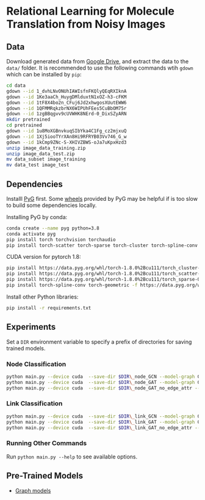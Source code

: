 # Relational Learning for Molecule Translation from Noisy Images

## Data

Download generated data from [Google Drive](https://drive.google.com/drive/folders/1Rykr7ZxcArQ7mIdV4WGeAdnAGS25g1b-?usp=sharing), and extract the data to the `data/` folder.
It is recommended to use the following commands wtih `gdown` which can be installed by `pip`:
```bash
cd data
gdown --id 1_dvhLNvONUhIAWIsfnFKQlyQEqRXIknA
gdown --id 1Ke3aaCh_HuygDMlduxtN1xOZ-h3-cFKM
gdown --id 1tF8X4bo2n_CFuj6Jd2xhwgosXUutEWW6
gdown --id 1QFMMRqkzbrNX6WIPUhFEes5CuBbOM75r
gdown --id 1zgBBqgvv9cUVWHK8NErd-0_DixSZyARN
mkdir pretrained
cd pretrained
gdown --id 1u8MoXGBnvkuqSIbYka4C1Fg_cz2mjxuQ
gdown --id 1Xj5iooTYrXAn8Hi9RFRYB03Vv746_G_w
gdown --id 1kCmp9ZNc-S-XHIVZBWS-oJa7uKpxHzd3
unzip image_data_training.zip
unzip image_data_test.zip
mv data_subset image_training
mv data_test image_test
```

## Dependencies

Installl [PyG](https://github.com/pyg-team/pytorch_geometric) first.
Some [wheels](https://pytorch-geometric.com/whl/) provided by PyG may be helpful if is too slow to build some dependencies locally.

Installing PyG by conda:
```bash
conda create --name pyg python=3.8
conda activate pyg
pip install torch torchvision torchaudio
pip install torch-scatter torch-sparse torch-cluster torch-spline-conv torch-geometric -f https://data.pyg.org/whl/torch-1.11.0+cpu.html
```

CUDA version for pytorch 1.8:
```bash
pip install https://data.pyg.org/whl/torch-1.8.0%2Bcu111/torch_cluster-1.5.9-cp38-cp38-linux_x86_64.whl
pip install https://data.pyg.org/whl/torch-1.8.0%2Bcu111/torch_scatter-2.0.8-cp38-cp38-linux_x86_64.whl
pip install https://data.pyg.org/whl/torch-1.8.0%2Bcu111/torch_sparse-0.6.9-cp38-cp38-linux_x86_64.whl
pip install torch-spline-conv torch-geometric -f https://data.pyg.org/whl/torch-1.8.0%2Bcu111.html
```

Install other Python libraries:
```bash
pip install -r requirements.txt
```

## Experiments

Set a `DIR` environment variable to specify a prefix of directories for saving
trained models. 

### Node Classification

```bash
python main.py --device cuda  --save-dir $DIR\_node_GCN --model-graph GCN_large --task node 
python main.py --device cuda  --save-dir $DIR\_node_GAT --model-graph GAT_large --task node
python main.py --device cuda  --save-dir $DIR\_node_GAT_no_edge_attr --model-graph GAT_large_no_edge_attr --task node
```

### Link Classification

```bash
python main.py --device cuda  --save-dir $DIR\_link_GCN --model-graph GCN_large --task link
python main.py --device cuda  --save-dir $DIR\_link_GAT --model-graph GAT_large --task link
python main.py --device cuda  --save-dir $DIR\_link_GAT_no_edge_attr --model-graph GAT_large_no_edge_attr --task link
```

### Running Other Commands

Run `python main.py --help` to see available options.

## Pre-Trained Models

* [Graph models](https://drive.google.com/file/d/1sW_6JSMGwFI4QHh_OqtrWmLQ_PbWrgl1/view?usp=sharing)